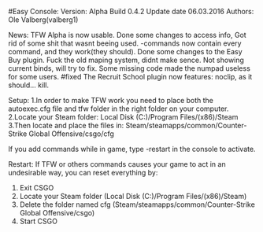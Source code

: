 #Easy Console:
Version: Alpha Build 0.4.2<lb>
Update date 06.03.2016
Authors: Ole Valberg(valberg1)

News: TFW Alpha is now usable.
Done some changes to access info,
Got rid of some shit that wasnt beeing used.
-commands now contain every command, and they work(they should).
 Done some changes to the Easy Buy plugin.
Fuck the old maping system, didnt make sence.
Not showing current binds, will try to fix.
Some missing code made the numpad useless for some users. #fixed
The Recruit School plugin now features:
noclip, as it should...
kill.

Setup:
1.In order to make TFW work you need to place both the autoexec.cfg file and tfw folder in the right folder on your computer.
2.Locate your Steam folder: Local Disk (C:)/Program Files/(x86)/Steam
3.Then locate and place the files in: Steam/steamapps/common/Counter-Strike Global Offensive/csgo/cfg

If you add commands while in game, type -restart in the console to activate.

Restart:
If TFW or others commands causes your game to act in an undesirable way, you can reset everything by:
1. Exit CSGO
2. Locate your Steam folder (Local Disk (C:)/Program Files/(x86)/Steam)
3. Delete the folder named cfg (Steam/steamapps/common/Counter-Strike Global Offensive/csgo)
4. Start CSGO
